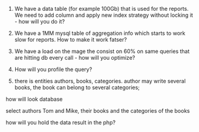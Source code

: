 1. We have a data table (for example 100Gb) that is used for the reports. 
   We need to add column and apply new index strategy without locking it - how will you do it?
2. We have a 1MM mysql table of aggregation info which starts to work slow for reports. How to make it work fatser?  

3. We have a load on the mage the consist on 60% on same queries that are hitting db every call - how will you optimize?

4. How will you profile the query?

5. there is entities authors, books, categories. author may write several books, the book can belong to several categories;

how will look database

select authors Tom and Mike, their books and the categories of the books

how will you hold the data result in the php?
   
